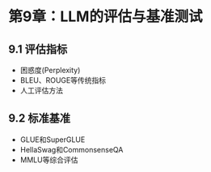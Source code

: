 # 第9章：LLM的评估与基准测试

## 9.1 评估指标
- 困惑度(Perplexity)
- BLEU、ROUGE等传统指标
- 人工评估方法

## 9.2 标准基准
- GLUE和SuperGLUE
- HellaSwag和CommonsenseQA
- MMLU等综合评估